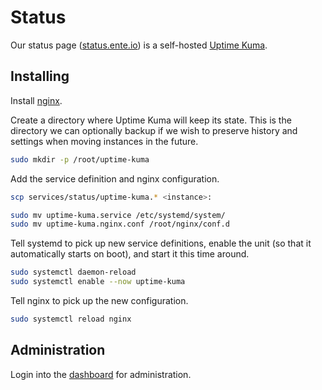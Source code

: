 # Status

Our status page ([status.ente.io](https://status.ente.io)) is a self-hosted
[Uptime Kuma](https://github.com/louislam/uptime-kuma).

## Installing

Install [nginx](../nginx/README.md).

Create a directory where Uptime Kuma will keep its state. This is the directory
we can optionally backup if we wish to preserve history and settings when moving
instances in the future.

```sh
sudo mkdir -p /root/uptime-kuma
```

Add the service definition and nginx configuration.

```sh
scp services/status/uptime-kuma.* <instance>:

sudo mv uptime-kuma.service /etc/systemd/system/
sudo mv uptime-kuma.nginx.conf /root/nginx/conf.d
```

Tell systemd to pick up new service definitions, enable the unit (so that it
automatically starts on boot), and start it this time around.

```sh
sudo systemctl daemon-reload
sudo systemctl enable --now uptime-kuma
```

Tell nginx to pick up the new configuration.

```sh
sudo systemctl reload nginx
```

## Administration

Login into the [dashboard](https://status.ente.io/dashboard) for administration.

